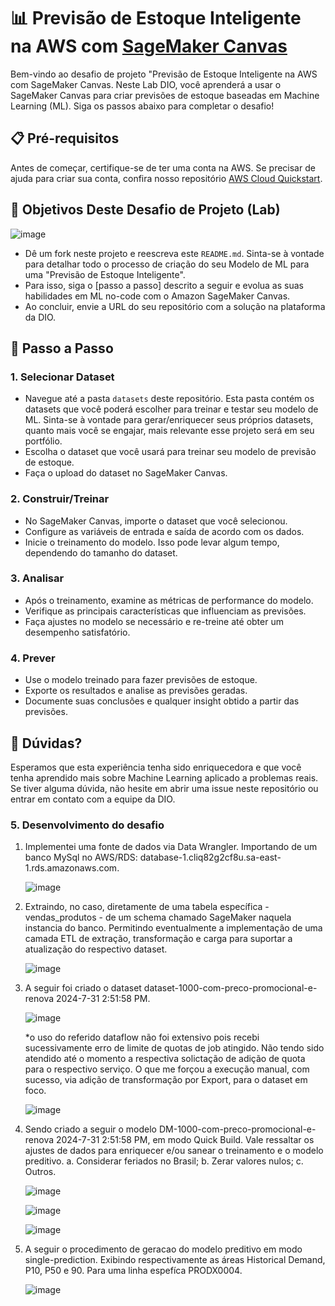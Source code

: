 # 📊 Previsão de Estoque Inteligente na AWS com [SageMaker Canvas](https://aws.amazon.com/pt/sagemaker/canvas/)

Bem-vindo ao desafio de projeto "Previsão de Estoque Inteligente na AWS com SageMaker Canvas. Neste Lab DIO, você aprenderá a usar o SageMaker Canvas para criar previsões de estoque baseadas em Machine Learning (ML). Siga os passos abaixo para completar o desafio!

## 📋 Pré-requisitos

Antes de começar, certifique-se de ter uma conta na AWS. Se precisar de ajuda para criar sua conta, confira nosso repositório [AWS Cloud Quickstart](https://github.com/digitalinnovationone/aws-cloud-quickstart).


## 🎯 Objetivos Deste Desafio de Projeto (Lab)

![image](https://github.com/digitalinnovationone/lab-aws-sagemaker-canvas-estoque/assets/730492/72f5c21f-5562-491e-aa42-2885a3184650)

- Dê um fork neste projeto e reescreva este `README.md`. Sinta-se à vontade para detalhar todo o processo de criação do seu Modelo de ML para uma "Previsão de Estoque Inteligente".
- Para isso, siga o [passo a passo] descrito a seguir e evolua as suas habilidades em ML no-code com o Amazon SageMaker Canvas.
- Ao concluir, envie a URL do seu repositório com a solução na plataforma da DIO.


## 🚀 Passo a Passo

### 1. Selecionar Dataset

-   Navegue até a pasta `datasets` deste repositório. Esta pasta contém os datasets que você poderá escolher para treinar e testar seu modelo de ML. Sinta-se à vontade para gerar/enriquecer seus próprios datasets, quanto mais você se engajar, mais relevante esse projeto será em seu portfólio.
-   Escolha o dataset que você usará para treinar seu modelo de previsão de estoque.
-   Faça o upload do dataset no SageMaker Canvas.

### 2. Construir/Treinar

-   No SageMaker Canvas, importe o dataset que você selecionou.
-   Configure as variáveis de entrada e saída de acordo com os dados.
-   Inicie o treinamento do modelo. Isso pode levar algum tempo, dependendo do tamanho do dataset.

### 3. Analisar

-   Após o treinamento, examine as métricas de performance do modelo.
-   Verifique as principais características que influenciam as previsões.
-   Faça ajustes no modelo se necessário e re-treine até obter um desempenho satisfatório.

### 4. Prever

-   Use o modelo treinado para fazer previsões de estoque.
-   Exporte os resultados e analise as previsões geradas.
-   Documente suas conclusões e qualquer insight obtido a partir das previsões.

## 🤔 Dúvidas?

Esperamos que esta experiência tenha sido enriquecedora e que você tenha aprendido mais sobre Machine Learning aplicado a problemas reais. Se tiver alguma dúvida, não hesite em abrir uma issue neste repositório ou entrar em contato com a equipe da DIO.

### 5. Desenvolvimento do desafio

1.  Implementei uma fonte de dados via Data Wrangler.
    Importando de um banco MySql no AWS/RDS: database-1.cliq82g2cf8u.sa-east-1.rds.amazonaws.com.

    ![image](https://github.com/user-attachments/assets/32b33295-f126-4be6-bfb1-0c3d66e06a21)

3.  Extraindo, no caso, diretamente de uma tabela específica - vendas_produtos - de um schema chamado SageMaker naquela instancia do banco.
    Permitindo eventualmente a implementação de uma camada ETL de extração, transformação e carga para suportar a atualização do respectivo dataset.
 
    ![image](https://github.com/user-attachments/assets/2958d05f-276e-427c-9ab0-ed6124111fa6)

4.  A seguir foi criado o dataset dataset-1000-com-preco-promocional-e-renova 2024-7-31 2:51:58 PM.

    ![image](https://github.com/user-attachments/assets/bf8e1b39-a846-4e1c-afbd-e842f0eed020)

    *o uso do referido dataflow não foi extensivo pois recebi sucessivamente erro de limite de quotas de job atingido.
     Não tendo sido atendido até o momento a respectiva solictação de adição de quota para o respectivo serviço.
     O que me forçou a execução manual, com sucesso, via adição de transformação por Export, para o dataset em foco.

    ![image](https://github.com/user-attachments/assets/51234607-c527-4780-a3e0-71e1c7850155)

5.  Sendo criado a seguir o modelo DM-1000-com-preco-promocional-e-renova 2024-7-31 2:51:58 PM, em modo Quick Build.
    Vale ressaltar os ajustes de dados para enriquecer e/ou sanear o treinamento e o modelo preditivo.
    a. Considerar feriados no Brasil;
    b. Zerar valores nulos;
    c. Outros.

    ![image](https://github.com/user-attachments/assets/32d7ddc4-797f-4830-b89c-c8d774267162)

    ![image](https://github.com/user-attachments/assets/c18cc417-1421-456b-9154-a09b80ee0e88)

    ![image](https://github.com/user-attachments/assets/fc46fd23-5abe-41a6-b825-218209640e54)

6.   A seguir o procedimento de geracao do modelo preditivo em modo single-prediction.
     Exibindo respectivamente as áreas Historical Demand, P10, P50 e 90. Para uma linha espefíca PRODX0004.

     ![image](https://github.com/user-attachments/assets/2e0b1eef-4d85-4bf1-9acd-70e03faf51ed)
